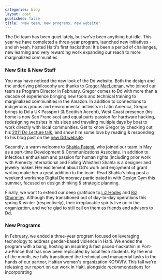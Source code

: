 ```yaml
---
categories: blog
layout: post
published: false
title: "New team, new programs, new website"
---
```


The Dd team has been quiet lately, but we've been anything but idle. This year we have completed a three-year program, launched new initiatives  - and oh yeah, hosted Haiti's first hackathon! It's been a period of challenges, new learning and very rewarding work expanding our reach to more marginalized communities. 

### New Site & New Staff
You may have noticed the new look of the Dd website. Both the design and the underlying philosophy are thanks to [Gregor MacLennan](http://www.digital-democracy.org/team/0001/01/02/gregor/), who joined our team as Program Director in February. Gregor comes to Dd with more than a decade of experience bringing new tools and technical training to marginalized communities in the Amazon. In addition to connections to indigenous groups and environmental activists in Latin America, Gregor brings to Dd a UK Passport (& Scottish Accent), West Coast presence (his home is now San Francisco) and equal parts passion for hardware hacking, redesigning websites in his sleep and traveling multiple days by boat to work directly with local communities. Get to know Gregor by checking out his [2011 Do Lecture talk](http://dolectures.com/lectures/how-technology-can-bare-witness/), and show him some love by reading & responding to his blog post on the [new Dd website](http://www.digital-democracy.org/blog/2013/09/25/our-new-website/).

Secondly, a warm welcome to [Shahla Fatemi](https://twitter.com/sFate), who joined our team in May as a part-time Development & Communications Associate. In addition to infectious enthusiasm and passion for human rights (including prior work with Amnesty International and Falling Whistles) Shahla is a designer and jewelry maker. Her excitement about Dd's work and enjoyment of grant writing make her a great addition to the team. Read Shahla's blog post a weekend workshop Digital Democracy participated in with Design Gym this summer, focused on design thinking & strategic planning. 

Finally, we want to extend our deep gratitude to [Liz Hodes](https://twitter.com/Red_Banana) and [Biz Ghormley](https://twitter.com/onewitness). Although they transitioned out of day-to-day operations this spring & winter (respectively), their irreplacable spirits live on in the organization, and we're glad to still call on them as friends and advisors to Dd.

### New Programs
In February, we ended a three-year program focused on leveraging technology to address gender-based violence in Haiti. We ended the program with a bang, hosting an inspiring & fast paced-hackathin in Port-au-Prince that has now been replicated by local tech students. By the end of the month, we fully transitioned the technical and managerial tasks to the hands of our partner, Haitian women's organization KOFAVIV. This fall we're releasing our report on our work in Haiti, alongside recommendations for incorporating 
